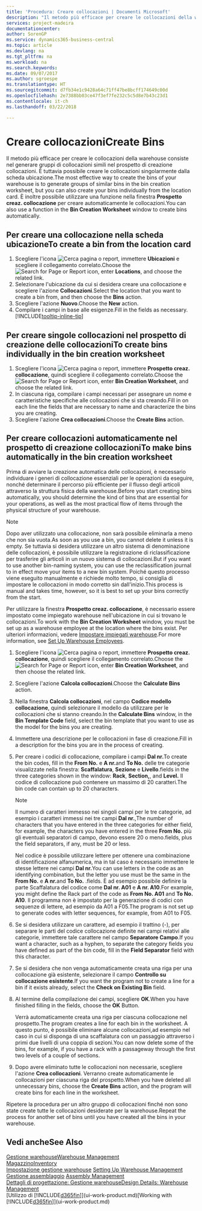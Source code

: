 ```yaml
---
title: 'Procedura: Creare collocazioni | Documenti Microsoft'
description: "Il metodo più efficace per creare le collocazioni della warehouse consiste nel generare gruppi di collocazioni simili nel prospetto di creazione delle collocazioni. È tuttavia possibile creare le collocazioni singolarmente."
services: project-madeira
documentationcenter: 
author: SorenGP
ms.service: dynamics365-business-central
ms.topic: article
ms.devlang: na
ms.tgt_pltfrm: na
ms.workload: na
ms.search.keywords: 
ms.date: 09/07/2017
ms.author: sgroespe
ms.translationtype: HT
ms.sourcegitcommit: d7fb34e1c9428a64c71ff47be8bcff174649c00d
ms.openlocfilehash: 2e7388bb03ce47f3ef7fe232c5c5d8e7b43c23d1
ms.contentlocale: it-ch
ms.lasthandoff: 03/22/2018

---
```

# <a name="create-bins"></a><span data-ttu-id="5fb10-103">Creare collocazioni</span><span class="sxs-lookup"><span data-stu-id="5fb10-103">Create Bins</span></span>
<span data-ttu-id="5fb10-104">Il metodo più efficace per creare le collocazioni della warehouse consiste nel generare gruppi di collocazioni simili nel prospetto di creazione collocazioni. È tuttavia possibile creare le collocazioni singolarmente dalla scheda ubicazione.</span><span class="sxs-lookup"><span data-stu-id="5fb10-104">The most effective way to create the bins of your warehouse is to generate groups of similar bins in the bin creation worksheet, but you can also create your bins individually from the location card.</span></span> <span data-ttu-id="5fb10-105">È inoltre possibile utilizzare una funzione nella finestra **Prospetto creaz. collocazione** per creare automaticamente le collocazioni.</span><span class="sxs-lookup"><span data-stu-id="5fb10-105">You can also use a function in the **Bin Creation Worksheet** window to create bins automatically.</span></span>  

## <a name="to-create-a-bin-from-the-location-card"></a><span data-ttu-id="5fb10-106">Per creare una collocazione nella scheda ubicazione</span><span class="sxs-lookup"><span data-stu-id="5fb10-106">To create a bin from the location card</span></span>  
1.  <span data-ttu-id="5fb10-107">Scegliere l'icona ![Cerca pagina o report](media/ui-search/search_small.png "Cerca pagina o report"), immettere **Ubicazioni** e scegliere il collegamento correlato.</span><span class="sxs-lookup"><span data-stu-id="5fb10-107">Choose the ![Search for Page or Report](media/ui-search/search_small.png "Search for Page or Report icon") icon, enter **Locations**, and choose the related link.</span></span>  
2.  <span data-ttu-id="5fb10-108">Selezionare l'ubicazione da cui si desidera creare una collocazione e scegliere l'azione **Collocazioni**.</span><span class="sxs-lookup"><span data-stu-id="5fb10-108">Select the location that you want to create a bin from, and then choose the **Bins** action.</span></span>  
3. <span data-ttu-id="5fb10-109">Scegliere l'azione **Nuovo**.</span><span class="sxs-lookup"><span data-stu-id="5fb10-109">Choose the **New** action.</span></span>
4. <span data-ttu-id="5fb10-110">Compilare i campi in base alle esigenze.</span><span class="sxs-lookup"><span data-stu-id="5fb10-110">Fill in the fields as necessary.</span></span> [!INCLUDE[tooltip-inline-tip](includes/tooltip-inline-tip_md.md)]  

## <a name="to-create-bins-individually-in-the-bin-creation-worksheet"></a><span data-ttu-id="5fb10-111">Per creare singole collocazioni nel prospetto di creazione delle collocazioni</span><span class="sxs-lookup"><span data-stu-id="5fb10-111">To create bins individually in the bin creation worksheet</span></span>  
1.  <span data-ttu-id="5fb10-112">Scegliere l'icona ![Cerca pagina o report](media/ui-search/search_small.png "Cerca pagina o report"), immettere **Prospetto creaz. collocazione**, quindi scegliere il collegamento correlato.</span><span class="sxs-lookup"><span data-stu-id="5fb10-112">Choose the ![Search for Page or Report](media/ui-search/search_small.png "Search for Page or Report icon") icon, enter **Bin Creation Worksheet**, and choose the related link.</span></span>  
2.  <span data-ttu-id="5fb10-113">In ciascuna riga, compilare i campi necessari per assegnare un nome e caratteristiche specifiche alle collocazioni che si sta creando.</span><span class="sxs-lookup"><span data-stu-id="5fb10-113">Fill in on each line the fields that are necessary to name and characterize the bins you are creating.</span></span>  
3.  <span data-ttu-id="5fb10-114">Scegliere l'azione **Crea collocazioni**.</span><span class="sxs-lookup"><span data-stu-id="5fb10-114">Choose the **Create Bins** action.</span></span>  

## <a name="to-make-bins-automatically-in-the-bin-creation-worksheet"></a><span data-ttu-id="5fb10-115">Per creare collocazioni automaticamente nel prospetto di creazione collocazioni</span><span class="sxs-lookup"><span data-stu-id="5fb10-115">To make bins automatically in the bin creation worksheet</span></span>  
<span data-ttu-id="5fb10-116">Prima di avviare la creazione automatica delle collocazioni, è necessario individuare i generi di collocazione essenziali per le operazioni da eseguire, nonché determinare il percorso più efficiente per il flusso degli articoli attraverso la struttura fisica della warehouse.</span><span class="sxs-lookup"><span data-stu-id="5fb10-116">Before you start creating bins automatically, you should determine the kind of bins that are essential for your operations, as well as the most practical flow of items through the physical structure of your warehouse.</span></span>  

> [!NOTE]  
>  <span data-ttu-id="5fb10-117">Dopo aver utilizzato una collocazione, non sarà possibile eliminarla a meno che non sia vuota.</span><span class="sxs-lookup"><span data-stu-id="5fb10-117">As soon as you use a bin, you cannot delete it unless it is empty.</span></span> <span data-ttu-id="5fb10-118">Se tuttavia si desidera utilizzare un altro sistema di denominazione delle collocazioni, è possibile utilizzare la registrazione di riclassificazione per trasferire gli articoli in un nuovo sistema di collocazioni.</span><span class="sxs-lookup"><span data-stu-id="5fb10-118">But if you want to use another bin-naming system, you can use the reclassification journal to in effect move your items to a new bin system.</span></span> <span data-ttu-id="5fb10-119">Poiché questo processo viene eseguito manualmente e richiede molto tempo, si consiglia di impostare le collocazioni in modo corretto sin dall'inizio.</span><span class="sxs-lookup"><span data-stu-id="5fb10-119">This process is manual and takes time, however, so it is best to set up your bins correctly from the start.</span></span>  

<span data-ttu-id="5fb10-120">Per utilizzare la finestra **Prospetto creaz. collocazione**, è necessario essere impostato come impiegato warehouse nell'ubicazione in cui si trovano le collocazioni.</span><span class="sxs-lookup"><span data-stu-id="5fb10-120">To work with the **Bin Creation Worksheet** window, you must be set up as a warehouse employee at the location where the bins exist.</span></span> <span data-ttu-id="5fb10-121">Per ulteriori informazioni, vedere [Impostare impiegati warehouse](warehouse-how-to-set-up-warehouse-employees.md).</span><span class="sxs-lookup"><span data-stu-id="5fb10-121">For more information, see [Set Up Warehouse Employees](warehouse-how-to-set-up-warehouse-employees.md).</span></span>    

1.  <span data-ttu-id="5fb10-122">Scegliere l'icona ![Cerca pagina o report](media/ui-search/search_small.png "Cerca pagina o report"), immettere **Prospetto creaz. collocazione**, quindi scegliere il collegamento correlato.</span><span class="sxs-lookup"><span data-stu-id="5fb10-122">Choose the ![Search for Page or Report](media/ui-search/search_small.png "Search for Page or Report icon") icon, enter **Bin Creation Worksheet**, and then choose the related link.</span></span>  
2.  <span data-ttu-id="5fb10-123">Scegliere l'azione **Calcola collocazioni**.</span><span class="sxs-lookup"><span data-stu-id="5fb10-123">Choose the **Calculate Bins** action.</span></span>
3. <span data-ttu-id="5fb10-124">Nella finestra **Calcola collocazioni**, nel campo **Codice modello collocazione**, quindi selezionare il modello da utilizzare per le collocazioni che si stanno creando.</span><span class="sxs-lookup"><span data-stu-id="5fb10-124">In the **Calculate Bins** window, in the **Bin Template Code** field, select the bin template that you want to use as the model for the bins you are creating.</span></span>
4.  <span data-ttu-id="5fb10-125">Immettere una descrizione per le collocazioni in fase di creazione.</span><span class="sxs-lookup"><span data-stu-id="5fb10-125">Fill in a description for the bins you are in the process of creating.</span></span>  
5.  <span data-ttu-id="5fb10-126">Per creare i codici di collocazione, compilare i campi **Dal nr.**</span><span class="sxs-lookup"><span data-stu-id="5fb10-126">To create the bin codes, fill in the **From No.**</span></span> <span data-ttu-id="5fb10-127">e **A nr.**</span><span class="sxs-lookup"><span data-stu-id="5fb10-127">and **To No.**</span></span> <span data-ttu-id="5fb10-128">delle tre categorie visualizzate nella finestra: **Scaffalatura**, **Sezione** e **Livello**.</span><span class="sxs-lookup"><span data-stu-id="5fb10-128">fields in the three categories shown in the window: **Rack**, **Section,**, and **Level.**</span></span> <span data-ttu-id="5fb10-129">Il codice di collocazione può contenere un massimo di 20 caratteri.</span><span class="sxs-lookup"><span data-stu-id="5fb10-129">The bin code can contain up to 20 characters.</span></span>  

    > [!NOTE]  
    >  <span data-ttu-id="5fb10-130">Il numero di caratteri immesso nei singoli campi per le tre categorie, ad esempio i caratteri immessi nei tre campi **Dal nr.**,</span><span class="sxs-lookup"><span data-stu-id="5fb10-130">The number of characters that you have entered in the three categories for either field, for example, the characters you have entered in the three **From No.**</span></span> <span data-ttu-id="5fb10-131">più gli eventuali separatori di campo, devono essere 20 o meno.</span><span class="sxs-lookup"><span data-stu-id="5fb10-131">fields, plus the field separators, if any, must be 20 or less.</span></span>  

     <span data-ttu-id="5fb10-132">Nel codice è possibile utilizzare lettere per ottenere una combinazione di identificazione alfanumerica, ma in tal caso è necessario immettere le stesse lettere nei campi **Dal nr.**</span><span class="sxs-lookup"><span data-stu-id="5fb10-132">You can use letters in the code as an identifying combination, but the letter you use must be the same in the **From No.**</span></span> <span data-ttu-id="5fb10-133">e **A nr.**</span><span class="sxs-lookup"><span data-stu-id="5fb10-133">and **To No.**</span></span> <span data-ttu-id="5fb10-134">.</span><span class="sxs-lookup"><span data-stu-id="5fb10-134">fields.</span></span> <span data-ttu-id="5fb10-135">È ad esempio possibile definire la parte Scaffalatura del codice come **Dal nr. A01** e **A nr. A10**.</span><span class="sxs-lookup"><span data-stu-id="5fb10-135">For example, you might define the Rack part of the code as **From No. A01** and **To No. A10**.</span></span> <span data-ttu-id="5fb10-136">Il programma non è impostato per la generazione di codici con sequenze di lettere, ad esempio da A01 a F05.</span><span class="sxs-lookup"><span data-stu-id="5fb10-136">The program is not set up to generate codes with letter sequences, for example, from A01 to F05.</span></span>  

6.  <span data-ttu-id="5fb10-137">Se si desidera utilizzare un carattere, ad esempio il trattino (-), per separare le parti del codice collocazione definite nei campi relativi alle categorie, immettere tale carattere nel campo **Separatore Campo**.</span><span class="sxs-lookup"><span data-stu-id="5fb10-137">If you want a character, such as a hyphen, to separate the category fields you have defined as part of the bin code, fill in the **Field Separator** field with this character.</span></span>  
7.  <span data-ttu-id="5fb10-138">Se si desidera che non venga automaticamente creata una riga per una collocazione già esistente, selezionare il campo **Controllo su collocazione esistente**.</span><span class="sxs-lookup"><span data-stu-id="5fb10-138">If you want the program not to create a line for a bin if it exists already, select the **Check on Existing Bin** field.</span></span>  
8. <span data-ttu-id="5fb10-139">Al termine della compilazione dei campi, scegliere **OK**.</span><span class="sxs-lookup"><span data-stu-id="5fb10-139">When you have finished filling in the fields, choose the **OK** Button.</span></span>

    <span data-ttu-id="5fb10-140">Verrà automaticamente creata una riga per ciascuna collocazione nel prospetto.</span><span class="sxs-lookup"><span data-stu-id="5fb10-140">The program creates a line for each bin in the worksheet.</span></span> <span data-ttu-id="5fb10-141">A questo punto, è possibile eliminare alcune collocazioni,ad esempio nel caso in cui si disponga di una scaffalatura con un passaggio attraverso i primi due livelli di una coppia di sezioni.</span><span class="sxs-lookup"><span data-stu-id="5fb10-141">You can now delete some of the bins, for example, if you have a rack with a passageway through the first two levels of a couple of sections.</span></span>  

9. <span data-ttu-id="5fb10-142">Dopo avere eliminato tutte le collocazioni non necessarie, scegliere l'azione **Crea collocazioni**. Verranno create automaticamente le collocazioni per ciascuna riga del prospetto.</span><span class="sxs-lookup"><span data-stu-id="5fb10-142">When you have deleted all unnecessary bins, choose the **Create Bins** action, and the program will create bins for each line in the worksheet.</span></span>  

<span data-ttu-id="5fb10-143">Ripetere la procedura per un altro gruppo di collocazioni finché non sono state create tutte le collocazioni desiderate per la warehouse.</span><span class="sxs-lookup"><span data-stu-id="5fb10-143">Repeat the process for another set of bins until you have created all the bins in your warehouse.</span></span>  

## <a name="see-also"></a><span data-ttu-id="5fb10-144">Vedi anche</span><span class="sxs-lookup"><span data-stu-id="5fb10-144">See Also</span></span>  
[<span data-ttu-id="5fb10-145">Gestione warehouse</span><span class="sxs-lookup"><span data-stu-id="5fb10-145">Warehouse Management</span></span>](warehouse-manage-warehouse.md)  
[<span data-ttu-id="5fb10-146">Magazzino</span><span class="sxs-lookup"><span data-stu-id="5fb10-146">Inventory</span></span>](inventory-manage-inventory.md)  
<span data-ttu-id="5fb10-147">[Impostazione gestione warehouse](warehouse-setup-warehouse.md)   </span><span class="sxs-lookup"><span data-stu-id="5fb10-147">[Setting Up Warehouse Management](warehouse-setup-warehouse.md)   </span></span>  
<span data-ttu-id="5fb10-148">[Gestione assemblaggio](assembly-assemble-items.md)  </span><span class="sxs-lookup"><span data-stu-id="5fb10-148">[Assembly Management](assembly-assemble-items.md)  </span></span>  
[<span data-ttu-id="5fb10-149">Dettagli di progettazione: Gestione warehouse</span><span class="sxs-lookup"><span data-stu-id="5fb10-149">Design Details: Warehouse Management</span></span>](design-details-warehouse-management.md)  
<span data-ttu-id="5fb10-150">[Utilizzo di [!INCLUDE[d365fin](includes/d365fin_md.md)]](ui-work-product.md)</span><span class="sxs-lookup"><span data-stu-id="5fb10-150">[Working with [!INCLUDE[d365fin](includes/d365fin_md.md)]](ui-work-product.md)</span></span>

